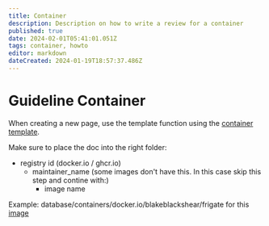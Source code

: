 ```yaml
---
title: Container
description: Description on how to write a review for a container
published: true
date: 2024-02-01T05:41:01.051Z
tags: container, howto
editor: markdown
dateCreated: 2024-01-19T18:57:37.486Z
---
```


# Guideline Container

When creating a new page, use the template function using the [container template](/templates/container).

Make sure to place the doc into the right folder:

- registry id (docker.io / ghcr.io)
  - maintainer_name (some images don't have this. In this case skip this step and contine with:)
    - image name
  
Example:
database/containers/docker.io/blakeblackshear/frigate for this [image](https://hub.docker.com/r/blakeblackshear/frigate)

